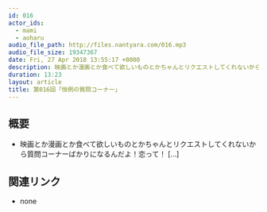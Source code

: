 ```yaml
---
id: 016
actor_ids:
  - mami
  - aoharu
audio_file_path: http://files.nantyara.com/016.mp3
audio_file_size: 19347367
date: Fri, 27 Apr 2018 13:55:17 +0000
description: 映画とか漫画とか食べて欲しいものとかちゃんとリクエストしてくれないから質問コーナーばかりになるんだよ！恋って！ [&#8230;]
duration: 13:23
layout: article
title: 第016回「恒例の質問コーナー」
---
```

## 概要

* 映画とか漫画とか食べて欲しいものとかちゃんとリクエストしてくれないから質問コーナーばかりになるんだよ！恋って！ [&#8230;]

## 関連リンク

* none
